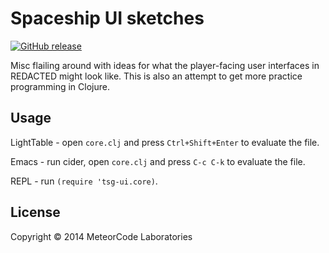 # Spaceship UI sketches

[![GitHub release](https://img.shields.io/github/release/hawkw/spaceship-ui-sketches.svg)]()

Misc flailing around with ideas for what the player-facing user interfaces in REDACTED might look like. This is also an attempt to get more practice programming in Clojure.

## Usage

LightTable - open `core.clj` and press `Ctrl+Shift+Enter` to evaluate the file.

Emacs - run cider, open `core.clj` and press `C-c C-k` to evaluate the file.

REPL - run `(require 'tsg-ui.core)`.

## License

Copyright © 2014 MeteorCode Laboratories
